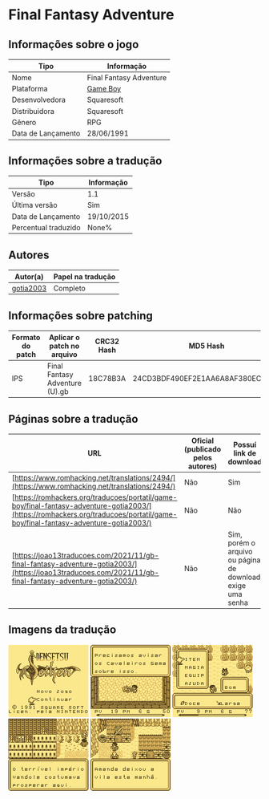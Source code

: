 # Final Fantasy Adventure

## Informações sobre o jogo

| Tipo | Informação |
| ----------- | ----------- |
| Nome | Final Fantasy Adventure |
| Plataforma | [Game Boy](../) |
| Desenvolvedora | Squaresoft |
| Distribuidora | Squaresoft |
| Gênero | RPG |
| Data de Lançamento | 28/06/1991 |

## Informações sobre a tradução

| Tipo | Informação |
| ----------- | ----------- |
| Versão | 1\.1 |
| Última versão | Sim |
| Data de Lançamento | 19/10/2015 |
| Percentual traduzido | None% |

## Autores

| Autor(a) | Papel na tradução |
| ----------- | ----------- |
| [gotia2003](../../../autores/gotia2003/) | Completo |

## Informações sobre patching

| Formato do patch | Aplicar o patch no arquivo | CRC32 Hash | MD5 Hash |
| ----------- | ----------- | ----------- | ----------- |
| IPS | Final Fantasy Adventure \(U\)\.gb | 18C78B3A | 24CD3BDF490EF2E1AA6A8AF380ECCD78 |

## Páginas sobre a tradução

| URL | Oficial (publicado pelos autores) | Possuí link de download |
| ----------- | ----------- | ----------- |
| [https://www.romhacking.net/translations/2494/](https://www.romhacking.net/translations/2494/) | Não | Sim |
| [https://romhackers.org/traducoes/portatil/game-boy/final-fantasy-adventure-gotia2003/](https://romhackers.org/traducoes/portatil/game-boy/final-fantasy-adventure-gotia2003/) | Não | Não |
| [https://joao13traducoes.com/2021/11/gb-final-fantasy-adventure-gotia2003/](https://joao13traducoes.com/2021/11/gb-final-fantasy-adventure-gotia2003/) | Não | Sim, porém o arquivo ou página de download exige uma senha |

## Imagens da tradução

![Imagem de exemplo da tradução 1](1.png)
![Imagem de exemplo da tradução 2](2.png)
![Imagem de exemplo da tradução 3](3.png)
![Imagem de exemplo da tradução 4](4.png)
![Imagem de exemplo da tradução 5](5.png)